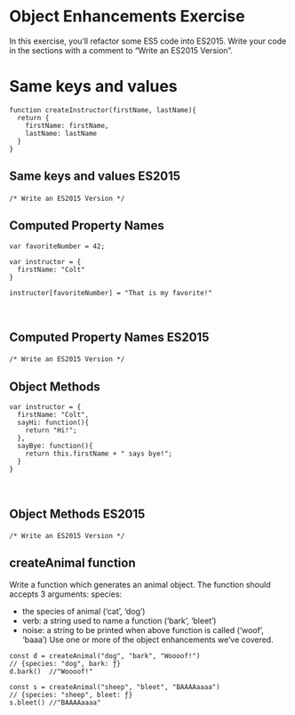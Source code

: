 # Object Enhancements Exercise
In this exercise, you’ll refactor some ES5 code into ES2015. Write your code in the sections with a comment to “Write an ES2015 Version”.
# Same keys and values
```
function createInstructor(firstName, lastName){
  return {
    firstName: firstName,
    lastName: lastName
  }
}
```

## Same keys and values ES2015
`/* Write an ES2015 Version */`
​
## Computed Property Names
```
var favoriteNumber = 42;

var instructor = {
  firstName: "Colt"
}

instructor[favoriteNumber] = "That is my favorite!"
```
​
## Computed Property Names ES2015
`/* Write an ES2015 Version */`
​
## Object Methods
```
var instructor = {
  firstName: "Colt",
  sayHi: function(){
    return "Hi!";
  },
  sayBye: function(){
    return this.firstName + " says bye!";
  }
}
```
​
## Object Methods ES2015
`/* Write an ES2015 Version */`
​
## createAnimal function
Write a function which generates an animal object. The function should accepts 3 arguments:
species: 
+ the species of animal (‘cat’, ‘dog’)
+ verb: a string used to name a function (‘bark’, ‘bleet’)
+ noise: a string to be printed when above function is called (‘woof’, ‘baaa’)
Use one or more of the object enhancements we’ve covered.
```
const d = createAnimal("dog", "bark", "Woooof!")
// {species: "dog", bark: ƒ}
d.bark()  //"Woooof!"

const s = createAnimal("sheep", "bleet", "BAAAAaaaa")
// {species: "sheep", bleet: ƒ}
s.bleet() //"BAAAAaaaa"
```
